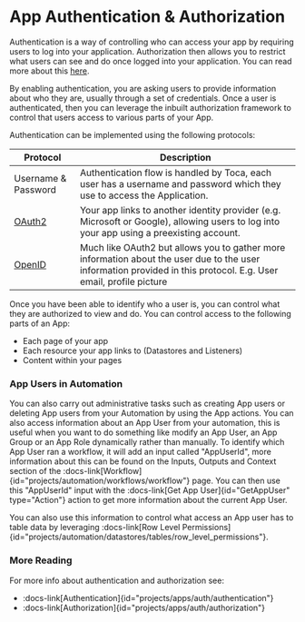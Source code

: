# App Authentication & Authorization

Authentication is a way of controlling who can access your app by requiring users to log into your application.
Authorization then allows you to restrict what users can see and do once logged into your application. You can read more about this [here](https://auth0.com/docs/get-started/identity-fundamentals/authentication-and-authorization).

By enabling authentication, you are asking users to provide information about who they are, usually through a set of credentials.
Once a user is authenticated, then you can leverage the inbuilt authorization framework to control that users access to various parts of your App.

Authentication can be implemented using the following protocols:

| Protocol | Description |
| --- | --- |
| Username & Password | Authentication flow is handled by Toca, each user has a username and password which they use to access the Application. |
| [OAuth2](https://en.wikipedia.org/wiki/OAuth#OAuth_2.0) | Your app links to another identity provider (e.g. Microsoft or Google), allowing users to log into your app using a preexisting account. |
| [OpenID](https://en.wikipedia.org/wiki/OpenID#OpenID_Connect_(OIDC)) | Much like OAuth2 but allows you to gather more information about the user due to the user information provided in this protocol. E.g. User email, profile picture |

Once you have been able to identify who a user is, you can control what they are authorized to view and do. You can control access to the following parts of an App:
- Each page of your app
- Each resource your app links to (Datastores and Listeners)
- Content within your pages

### App Users in Automation

You can also carry out administrative tasks such as creating App users or deleting App users from your Automation by using the App actions. You can also access information about an App User from your automation, this is useful when you want to do something like modify an App User, an App Group or an App Role dynamically rather than manually. 
To identify which App User ran a workflow, it will add an input called "AppUserId", more information about this can be found on the Inputs, Outputs and Context section of the :docs-link[Workflow]{id="projects/automation/workflows/workflow"} page. You can then use this "AppUserId" input with the :docs-link[Get App User]{id="GetAppUser" type="Action"} action to get more information about the current App User.

You can also use this information to control what access an App user has to table data by leveraging :docs-link[Row Level Permissions]{id="projects/automation/datastores/tables/row_level_permissions"}.

### More Reading
For more info about authentication and authorization see:
- :docs-link[Authentication]{id="projects/apps/auth/authentication"}
- :docs-link[Authorization]{id="projects/apps/auth/authorization"}
